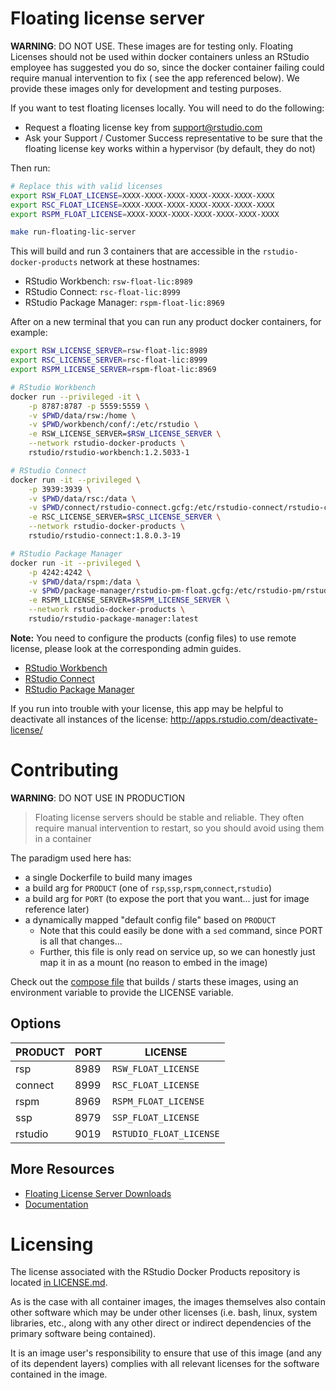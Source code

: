 # Floating license server

**WARNING**: DO NOT USE. These images are for testing only. Floating Licenses should not be used within docker containers unless an
RStudio employee has suggested you do so, since the docker container failing could require manual intervention to fix (
see the app referenced below). We provide these images only for development and testing purposes.

If you want to test floating licenses locally. You will need to do the following:

- Request a floating license key from support@rstudio.com
- Ask your Support / Customer Success representative to be sure that the floating license key works within a
  hypervisor (by default, they do not)

Then run:

```bash
# Replace this with valid licenses
export RSW_FLOAT_LICENSE=XXXX-XXXX-XXXX-XXXX-XXXX-XXXX-XXXX
export RSC_FLOAT_LICENSE=XXXX-XXXX-XXXX-XXXX-XXXX-XXXX-XXXX
export RSPM_FLOAT_LICENSE=XXXX-XXXX-XXXX-XXXX-XXXX-XXXX-XXXX

make run-floating-lic-server
```

This will build and run 3 containers that are accessible in the `rstudio-docker-products` network at these hostnames:

- RStudio Workbench: `rsw-float-lic:8989`
- RStudio Connect: `rsc-float-lic:8999`
- RStudio Package Manager: `rspm-float-lic:8969`

After on a new terminal that you can run any product docker containers, for example:

```bash
export RSW_LICENSE_SERVER=rsw-float-lic:8989
export RSC_LICENSE_SERVER=rsc-float-lic:8999
export RSPM_LICENSE_SERVER=rspm-float-lic:8969

# RStudio Workbench
docker run --privileged -it \
    -p 8787:8787 -p 5559:5559 \
    -v $PWD/data/rsw:/home \
    -v $PWD/workbench/conf/:/etc/rstudio \
    -e RSW_LICENSE_SERVER=$RSW_LICENSE_SERVER \
    --network rstudio-docker-products \
    rstudio/rstudio-workbench:1.2.5033-1

# RStudio Connect
docker run -it --privileged \
    -p 3939:3939 \
    -v $PWD/data/rsc:/data \
    -v $PWD/connect/rstudio-connect.gcfg:/etc/rstudio-connect/rstudio-connect.gcfg \
    -e RSC_LICENSE_SERVER=$RSC_LICENSE_SERVER \
    --network rstudio-docker-products \
    rstudio/rstudio-connect:1.8.0.3-19

# RStudio Package Manager
docker run -it --privileged \
    -p 4242:4242 \
    -v $PWD/data/rspm:/data \
    -v $PWD/package-manager/rstudio-pm-float.gcfg:/etc/rstudio-pm/rstudio-pm.gcfg \
    -e RSPM_LICENSE_SERVER=$RSPM_LICENSE_SERVER \
    --network rstudio-docker-products \
    rstudio/rstudio-package-manager:latest
```

**Note:** You need to configure the products (config files) to use remote license, please look at the corresponding admin guides.

- [RStudio Workbench](https://docs.rstudio.com/ide/workbench/license-management.html#floating-licensing)
- [RStudio Connect](https://docs.rstudio.com/connect/admin/licensing/#floating-licenses)
- [RStudio Package Manager](https://docs.rstudio.com/rspm/admin/licensing/#licensing-floating)

If you run into trouble with your license, this app may be helpful to deactivate all instances of the license:
http://apps.rstudio.com/deactivate-license/

# Contributing

**WARNING**: DO NOT USE IN PRODUCTION

> Floating license servers should be stable and reliable. They often require
> manual intervention to restart, so you should avoid using them in a container

The paradigm used here has:
 - a single Dockerfile to build many images
 - a build arg for `PRODUCT` (one of `rsp`,`ssp`,`rspm`,`connect`,`rstudio`)
 - a build arg for `PORT` (to expose the port that you want... just for image
   reference later)
 - a dynamically mapped "default config file" based on `PRODUCT`
     - Note that this could easily be done with a `sed` command, since PORT is
       all that changes...
     - Further, this file is only read on service up, so we can honestly just
       map it in as a mount (no reason to embed in the image)

Check out the [compose file](docker-compose.yml) that builds / starts
these images, using an environment variable to provide the LICENSE variable.

## Options

| PRODUCT | PORT | LICENSE                 |
|---------|------|-------------------------|
| rsp     | 8989 | `RSW_FLOAT_LICENSE`     |
| connect | 8999 | `RSC_FLOAT_LICENSE`     |
| rspm    | 8969 | `RSPM_FLOAT_LICENSE`    |
| ssp     | 8979 | `SSP_FLOAT_LICENSE`     |
| rstudio | 9019 | `RSTUDIO_FLOAT_LICENSE` |

## More Resources

- [Floating License Server Downloads](https://www.rstudio.com/floating-license-servers/)
- [Documentation](https://support.rstudio.com/hc/en-us/articles/115011574507-Floating-Licenses)

# Licensing

The license associated with the RStudio Docker Products repository is located [in LICENSE.md](https://github.com/rstudio/rstudio-docker-products/blob/main/LICENSE.md).

As is the case with all container images, the images themselves also contain other software which may be under other
licenses (i.e. bash, linux, system libraries, etc., along with any other direct or indirect dependencies of the primary
software being contained).

It is an image user's responsibility to ensure that use of this image (and any of its dependent layers) complies with
all relevant licenses for the software contained in the image.
